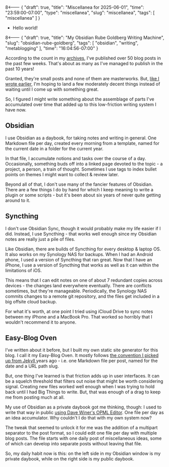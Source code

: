 8<--- { "draft": true, "title": "Miscellanea for 2025-06-01", "time": "23:59:00-07:00", "type": "miscellanea", "slug": "miscellanea", "tags": [ "miscellanea" ] }

- Hello world!


8<--- { "draft": true, "title": "My Obsidian Rube Goldberg Writing Machine", "slug": "obsidian-rube-goldberg", "tags": [ "obsidian", "writing", "metablogging" ], "time": "16:04:56-07:00" }

According to the count in my [archives](https://blog.lmorchard.com/archives.html), I've published over 50 blog posts in the past few weeks. That's about as many as I've managed to publish in the past 10 years!

Granted, they're small posts and none of them are masterworks. But, [like I wrote earlier](https://blog.lmorchard.com/2025/05/09/blogging-elsewhere-than-into-the-void/), I'm hoping to land a few moderately decent things instead of waiting until I come up with something great.

So, I figured I might write something about the assemblage of parts I've accumulated over time that added up to this low-friction writing system I have now.

## Obsidian

I use Obsidian as a daybook, for taking notes and writing in general. One Markdown file per day, created every morning from a template, named for the current date in a folder for the current year.

In that file, I accumulate notions and tasks over the course of a day. Occasionally, something buds off into a linked page devoted to the topic - a project, a person, a train of thought. Sometimes I use tags to index bullet points on themes I might want to collect & review later.

Beyond all of that, I don't use many of the fancier features of Obsidian. There are a few things I do by hand for which I keep meaning to write a plugin or some scripts - but it's been about six years of never quite getting around to it.

## Syncthing

I don't use Obsidian Sync, though it would probably make my life easier if I did. Instead, I use Syncthing - that works well enough since my Obsidian notes are really just a pile of files.

Like Obsidian, there are builds of Syncthing for every desktop & laptop OS. It also works on my Synology NAS for backups. When I had an Android phone, I used a version of Syncthing that ran great. Now that I have an iPhone, I use a version of Syncthing that works as well as it can within the limitations of iOS.

This means that I can edit notes on one of about 7 redundant copies across devices - the changes land everywhere eventually. There are conflicts sometimes, but they're manageable. Periodically, the Synology NAS commits changes to a remote git repository, and the files get included in a big offsite cloud backup.

For what it's worth, at one point I tried using iCloud Drive to sync notes between my iPhone and a MacBook Pro. That worked so horribly that I wouldn't recommend it to anyone.

## Easy-Blog Oven

I’ve written about it before, but I built my own static site generator for this blog. I call it my Easy-Blog Oven. It mostly follows [the convention I picked up from Jekyll ](https://jekyllrb.com/docs/posts/) years ago - i.e. one Markdown file per post, named for the date and a URL path slug.

But, one thing I've learned is that friction adds up in user interfaces. It can be a squelch threshold that filters out noise that might be worth considering signal. Creating new files worked well enough when I was trying to hold back until I had Big Things to write. But, that was enough of a drag to keep me from posting much at all.

My use of Obsidian as a private daybook got me thinking, though: I used to write that way in public [using Dave Winer's OPML Editor](https://blog.lmorchard.com/2025/05/09/new-blog-a-lot-like-the-old/). One file per day as an idea accumulator. Why couldn't I do that with my own system now?

The tweak that seemed to unlock it for me was the addition of a multipart separator to the post format, so I could edit one file per day with multiple blog posts. The file starts with one daily post of miscellaneous ideas, some of which can develop into separate posts without leaving that file.

So, my daily habit now is this: on the left side in my Obsidian window is my private daybook, while on the right side is my public daybook.